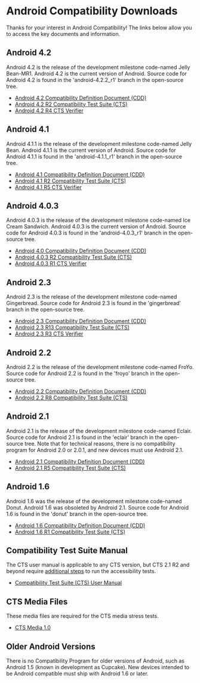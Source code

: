 <!--
   Copyright 2010 The Android Open Source Project 

   Licensed under the Apache License, Version 2.0 (the "License"); 
   you may not use this file except in compliance with the License.
   You may obtain a copy of the License at

       http://www.apache.org/licenses/LICENSE-2.0

   Unless required by applicable law or agreed to in writing, software
   distributed under the License is distributed on an "AS IS" BASIS,
   WITHOUT WARRANTIES OR CONDITIONS OF ANY KIND, either express or implied.
   See the License for the specific language governing permissions and
   limitations under the License.
-->

# Android Compatibility Downloads #

Thanks for your interest in Android Compatibility! The links below allow
you to access the key documents and information.

## Android 4.2 ##

Android 4.2 is the release of the development milestone code-named
Jelly Bean-MR1. Android 4.2 is the current version of Android. Source code for
Android 4.2 is found in the 'android-4.2.2_r1' branch in the open-source tree.

- [Android 4.2 Compatibility Definition Document (CDD)](4.2/android-4.2-cdd.pdf)
- [Android 4.2 R2 Compatibility Test Suite (CTS)](https://dl.google.com/dl/android/cts/android-cts-4.2_r2-linux_x86-arm.zip)
- [Android 4.2 R4 CTS Verifier](https://dl.google.com/dl/android/cts/android-cts-verifier-4.2_r4-linux_x86-arm.zip)

## Android 4.1 ##

Android 4.1.1 is the release of the development milestone code-named
Jelly Bean. Android 4.1.1 is the current version of Android. Source code for
Android 4.1.1 is found in the 'android-4.1.1_r1' branch in the open-source tree.

- [Android 4.1 Compatibility Definition Document (CDD)](4.1/android-4.1-cdd.pdf)
- [Android 4.1 R2 Compatibility Test Suite (CTS)](https://dl.google.com/dl/android/cts/android-cts-4.1_r2-linux_x86-arm.zip)
- [Android 4.1 R5 CTS Verifier](https://dl.google.com/dl/android/cts/android-cts-verifier-4.1_r5-linux_x86-arm.zip)


## Android 4.0.3 ##

Android 4.0.3 is the release of the development milestone code-named
Ice Cream Sandwich. Android 4.0.3 is the current version of Android. Source code for
Android 4.0.3 is found in the 'android-4.0.3_r1' branch in the open-source tree.

- [Android 4.0 Compatibility Definition Document (CDD)](4.0/android-4.0-cdd.pdf)
- [Android 4.0.3 R2 Compatibility Test Suite (CTS)](https://dl.google.com/dl/android/cts/android-cts-4.0.3_r2-linux_x86-arm.zip)
- [Android 4.0.3 R1 CTS Verifier](https://dl.google.com/dl/android/cts/android-cts-verifier-4.0.3_r1-linux_x86-arm.zip)

## Android 2.3 ##

Android 2.3 is the release of the development milestone code-named
Gingerbread. Source code for Android 2.3 is found in the 'gingerbread' branch in 
the open-source tree.

- [Android 2.3 Compatibility Definition Document (CDD)](2.3/android-2.3.3-cdd.pdf)
- [Android 2.3 R13 Compatibility Test Suite (CTS)](https://dl.google.com/dl/android/cts/android-cts-2.3_r13-linux_x86-arm.zip)
- [Android 2.3 R3 CTS Verifier](https://dl.google.com/dl/android/cts/android-cts-verifier-2.3_r3-linux_x86-armv5.zip)

## Android 2.2 ##

Android 2.2 is the release of the development milestone code-named
FroYo. Source code for Android 2.2 is found in the 'froyo' branch in the
open-source tree.

- [Android 2.2 Compatibility Definition Document (CDD)](2.2/android-2.2-cdd.pdf)
- [Android 2.2 R8 Compatibility Test Suite (CTS)](https://dl.google.com/dl/android/cts/android-cts-2.2_r8-linux_x86-arm.zip)

## Android 2.1 ##

Android 2.1 is the release of the development milestone code-named
Eclair. Source code for Android 2.1 is found in the 'eclair' branch in the
open-source tree. Note that for technical reasons, there is no compatibility
program for Android 2.0 or 2.0.1, and new devices must use Android 2.1.

- [Android 2.1 Compatibility Definition Document (CDD)](2.1/android-2.1-cdd.pdf)
- [Android 2.1 R5 Compatibility Test Suite (CTS)](https://dl.google.com/dl/android/cts/android-cts-2.1_r5-x86.zip)

## Android 1.6 ##

Android 1.6 was the release of the development milestone code-named Donut.
Android 1.6 was obsoleted by Android 2.1. Source code for Android 1.6 is found
in the 'donut' branch in the open-source tree.

- [Android 1.6 Compatibility Definition Document (CDD)](1.6/android-1.6-cdd.pdf)
- [Android 1.6 R1 Compatibility Test Suite (CTS)](https://dl.google.com/dl/android/cts/android-cts-1.6_r1-x86.zip)

## Compatibility Test Suite Manual ##

The CTS user manual is applicable to any CTS version, but CTS 2.1 R2 and
beyond require [additional steps](cts-intro.html) to run the accessibility tests.

- [Compatibility Test Suite (CTS) User Manual](android-cts-manual-r6.pdf)

## CTS Media Files ##
These media files are required for the CTS media stress tests.

- [CTS Media 1.0](https://dl.google.com/dl/android/cts/android-cts-media-1.0.zip)

## Older Android Versions ##

There is no Compatibility Program for older versions of Android, such as Android
1.5 (known in development as Cupcake). New devices intended to be Android
compatible must ship with Android 1.6 or later.
